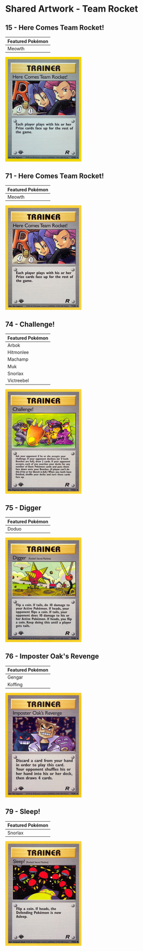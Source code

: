 # Shared Artwork - Team Rocket

## 15 - Here Comes Team Rocket!

|Featured Pokémon|
|:--|
|Meowth

![Here Comes Team Rocket!](/images/SharedArtwork/teamrocket-15.png)

## 71 - Here Comes Team Rocket!

|Featured Pokémon|
|:--|
|Meowth

![Here Comes Team Rocket!](/images/SharedArtwork/teamrocket-71.png)

## 74 - Challenge!

|Featured Pokémon|
|:--|
|Arbok
|Hitmonlee
|Machamp
|Muk
|Snorlax
|Victreebel

![Challenge!](/images/SharedArtwork/teamrocket-74.png)

## 75 - Digger

|Featured Pokémon|
|:--|
|Doduo

![Digger](/images/SharedArtwork/teamrocket-75.png)

## 76 - Imposter Oak's Revenge

|Featured Pokémon|
|:--|
|Gengar
|Koffing

![Imposter Oak's Revenge](/images/SharedArtwork/teamrocket-76.png)

## 79 - Sleep!

|Featured Pokémon|
|:--|
|Snorlax

![Sleep!](/images/SharedArtwork/teamrocket-79.png)
